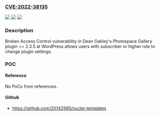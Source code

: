 ### [CVE-2022-38135](https://cve.mitre.org/cgi-bin/cvename.cgi?name=CVE-2022-38135)
![](https://img.shields.io/static/v1?label=Product&message=Photospace%20Gallery%20(WordPress%20plugin)&color=blue)
![](https://img.shields.io/static/v1?label=Version&message=%3C%3D%202.3.5%3C%3D%202.3.5%20&color=brighgreen)
![](https://img.shields.io/static/v1?label=Vulnerability&message=CWE-264%20Permissions%2C%20Privileges%2C%20and%20Access%20Controls&color=brighgreen)

### Description

Broken Access Control vulnerability in Dean Oakley's Photospace Gallery plugin <= 2.3.5 at WordPress allows users with subscriber or higher role to change plugin settings.

### POC

#### Reference
No PoCs from references.

#### Github
- https://github.com/20142995/nuclei-templates


